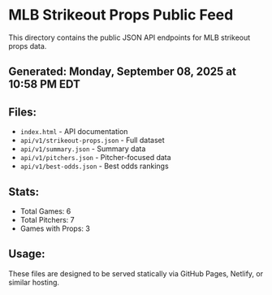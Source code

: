 # MLB Strikeout Props Public Feed

This directory contains the public JSON API endpoints for MLB strikeout props data.

## Generated: Monday, September 08, 2025 at 10:58 PM EDT

## Files:
- `index.html` - API documentation
- `api/v1/strikeout-props.json` - Full dataset
- `api/v1/summary.json` - Summary data
- `api/v1/pitchers.json` - Pitcher-focused data  
- `api/v1/best-odds.json` - Best odds rankings

## Stats:
- Total Games: 6
- Total Pitchers: 7
- Games with Props: 3

## Usage:
These files are designed to be served statically via GitHub Pages, Netlify, or similar hosting.
